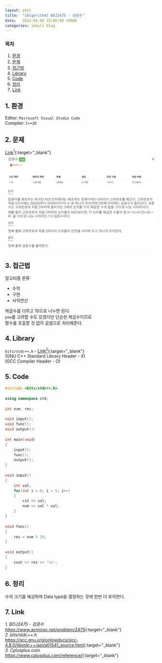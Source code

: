 ```yaml
---
layout: post
title:  "[Algorithm] BOJ2475 - 검증수"
date:   2022-02-08 15:00:00 +0900
categories: jekyll blog
---
```

### 목차
1. [환경](#1-환경)
2. [문제](#2-문제)
3. [접근법](#3-접근법)
4. [Library](#4-library)
5. [Code](#5-code)
6. [정리](#6-정리)
7. [Link](#7-link)

## 1. 환경
Editor: `Microsoft Visual Studio Code`  
Compiler: `C++20`

## 2. 문제
[Link<sup>1</sup>](https://www.acmicpc.net/problem/2475){:target="_blank"}
![BOJ2475](/assets/images/2022/02/08/BOJ2475.jpg)

## 3. 접근법
알고리즘 분류
 * 수학
 * 구현
 * 사칙연산

제곱수를 더하고 10으로 나누면 된다.  
`pow`를 고려할 수도 있겠지만 단순한 제곱수이므로  
함수를 호출할 것 없이 곱셈으로 처리해준다.

## 4. Library
`bits/stdc++.h` - [Link<sup>2</sup>](https://gcc.gnu.org/onlinedocs/gcc-4.8.0/libstdc++/api/a01541_source.html){:target="_blank"}  
(GNU C++ Standard Library Header - X)  
(GCC Compiler Header - O)

## 5. Code
```cpp
#include <bits/stdc++.h>

using namespace std;

int num, res;

void input();
void func();
void output();

int main(void)
{
    input();
    func();
    output();
}

void input()
{
    int val;
    for(int i = 0; i < 5; i++)
    {
        cin >> val;
        num += val * val;
    }
}

void func()
{
    res = num % 10;
}

void output()
{
    cout << res << '\n';
}
```

## 6. 정리
수의 크기를 예상하여 Data type을 결정하는 것에 한번 더 유의한다.

## 7. Link
*1. BOJ2475 - 검증수*  
<https://www.acmicpc.net/problem/2475>{:target="_blank"}  
*2. bits/stdc++.h*  
<https://gcc.gnu.org/onlinedocs/gcc-4.8.0/libstdc++/api/a01541_source.html>{:target="_blank"}  
*3. Cplusplus.com*  
<https://www.cplusplus.com/reference/>{:target="_blank"}